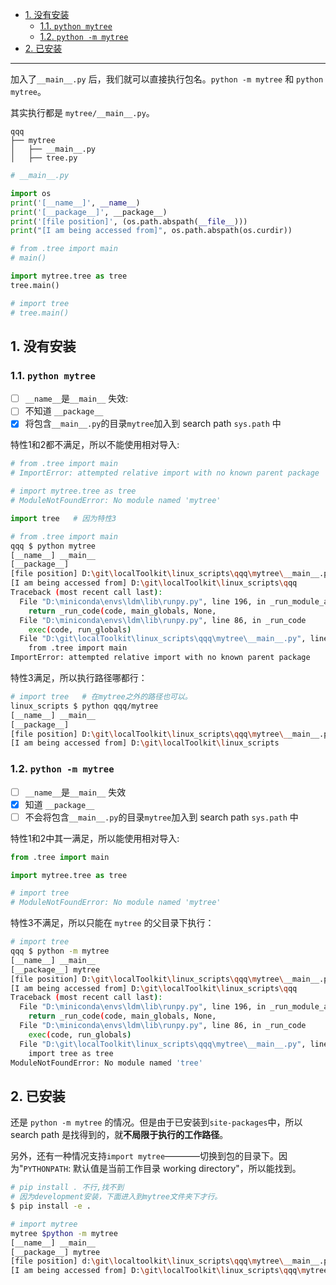 - [1. 没有安装](#1-没有安装)
  - [1.1. `python mytree`](#11-python-mytree)
  - [1.2. `python -m mytree`](#12-python--m-mytree)
- [2. 已安装](#2-已安装)


---

加入了`__main__.py` 后，我们就可以直接执行包名。`python -m mytree` 和 `python mytree`。

其实执行都是 `mytree/__main__.py`。

```
qqq
├── mytree
│   ├── __main__.py
│   ├── tree.py
```

```python
# __main__.py

import os
print('[__name__]', __name__)
print('[__package__]', __package__)
print('[file position]', (os.path.abspath(__file__)))
print("[I am being accessed from]", os.path.abspath(os.curdir))

# from .tree import main
# main()

import mytree.tree as tree
tree.main()

# import tree
# tree.main()
```


## 1. 没有安装

### 1.1. `python mytree`

- [ ] `__name__`是`__main__` 失效: 
- [ ] 不知道 `__package__`
- [x] 将包含`__main__.py`的目录`mytree`加入到 search path `sys.path` 中

特性1和2都不满足，所以不能使用相对导入:
```python
# from .tree import main
# ImportError: attempted relative import with no known parent package

# import mytree.tree as tree
# ModuleNotFoundError: No module named 'mytree'

import tree   # 因为特性3
```
```bash
# from .tree import main
qqq $ python mytree
[__name__] __main__
[__package__]
[file position] D:\git\localToolkit\linux_scripts\qqq\mytree\__main__.py
[I am being accessed from] D:\git\localToolkit\linux_scripts\qqq
Traceback (most recent call last):
  File "D:\miniconda\envs\ldm\lib\runpy.py", line 196, in _run_module_as_main
    return _run_code(code, main_globals, None,
  File "D:\miniconda\envs\ldm\lib\runpy.py", line 86, in _run_code
    exec(code, run_globals)
  File "D:\git\localToolkit\linux_scripts\qqq\mytree\__main__.py", line 7, in <module>
    from .tree import main
ImportError: attempted relative import with no known parent package
```
特性3满足，所以执行路径哪都行：
```bash
# import tree   # 在mytree之外的路径也可以。
linux_scripts $ python qqq/mytree
[__name__] __main__
[__package__]
[file position] D:\git\localToolkit\linux_scripts\qqq\mytree\__main__.py
[I am being accessed from] D:\git\localToolkit\linux_scripts
```

### 1.2. `python -m mytree`

- [ ] `__name__`是`__main__` 失效
- [x]  知道 `__package__`
- [ ] 不会将包含`__main__.py`的目录`mytree`加入到 search path `sys.path` 中

特性1和2中其一满足，所以能使用相对导入:
```python
from .tree import main

import mytree.tree as tree

# import tree
# ModuleNotFoundError: No module named 'mytree'
```
特性3不满足，所以只能在 `mytree` 的父目录下执行：
```bash
# import tree 
qqq $ python -m mytree
[__name__] __main__
[__package__] mytree
[file position] D:\git\localToolkit\linux_scripts\qqq\mytree\__main__.py
[I am being accessed from] D:\git\localToolkit\linux_scripts\qqq
Traceback (most recent call last):
  File "D:\miniconda\envs\ldm\lib\runpy.py", line 196, in _run_module_as_main
    return _run_code(code, main_globals, None,
  File "D:\miniconda\envs\ldm\lib\runpy.py", line 86, in _run_code
    exec(code, run_globals)
  File "D:\git\localToolkit\linux_scripts\qqq\mytree\__main__.py", line 8, in <module>
    import tree as tree
ModuleNotFoundError: No module named 'tree'
```

## 2. 已安装

还是 `python -m mytree` 的情况。但是由于已安装到`site-packages`中，所以 search path 是找得到的，就**不局限于执行的工作路径**。


另外，还有一种情况支持`import mytree`————切换到包的目录下。因为"`PYTHONPATH`: 默认值是当前工作目录 working directory"，所以能找到。

```bash
# pip install . 不行,找不到
# 因为development安装，下面进入到mytree文件夹下才行。
$ pip install -e .

# import mytree
mytree $python -m mytree  
[__name__] __main__
[__package__] mytree
[file position] d:\git\localtoolkit\linux_scripts\qqq\mytree\__main__.py
[I am being accessed from] D:\git\localToolkit\linux_scripts\qqq\mytree
```

